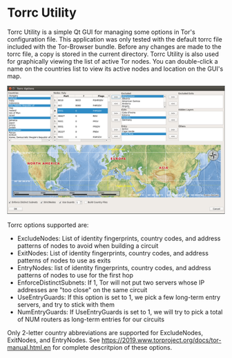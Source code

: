 # Torrc Utility
Torrc Utility is a simple Qt GUI for managing some options in Tor's configuration file. This application was only tested with the default torrc file included with the Tor-Browser bundle. Before any changes are made to the torrc file, a copy is stored in the current directory. Torrc Utility is also used for graphically viewing the list of active Tor nodes. You can double-click a name on the countries list to view its active nodes and location on the GUI's map. 



![Alt text](torrc_utility_gui.png?raw=true "Torrc Utility")



Torrc options supported are:

<ul>
  <li>ExcludeNodes: List of identity fingerprints, country codes, and address patterns of nodes to avoid when building a circuit</li>
  <li>ExitNodes: List of identity fingerprints, country codes, and address patterns of nodes to use as exits</li>
  <li>EntryNodes: list of identity fingerprints, country codes, and address patterns of nodes to use for the first hop  </li>
 
 <li>EnforceDistinctSubnets: If 1, Tor will not put two servers whose IP addresses are "too close" on the same circuit</li>

 <li>UseEntryGuards: If this option is set to 1, we pick a few long-term entry servers, and try to stick with them</li>

 <li>NumEntryGuards: If UseEntryGuards is set to 1, we will try to pick a total of NUM routers as long-term entries for our circuits</li>

</ul>


Only 2-letter country abbreviations are supported for ExcludeNodes, ExitNodes, and EntryNodes. See https://2019.www.torproject.org/docs/tor-manual.html.en for complete descritpion of these options.






